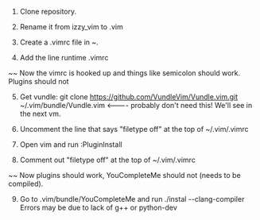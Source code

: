 1) Clone repository.

2) Rename it from izzy_vim to .vim

3) Create a .vimrc file in ~. 

4) Add the line runtime .vimrc

~~ Now the vimrc is hooked up and things like semicolon should work. Plugins should not

5) Get vundle: git clone https://github.com/VundleVim/Vundle.vim.git ~/.vim/bundle/Vundle.vim <---- probably don't need this! We'll see in the next vm.

6) Uncomment the line that says "filetype off" at the top of ~/.vim/.vimrc

7) Open vim and run :PluginInstall

8) Comment out "filetype off" at the top of ~/.vim/.vimrc

~~ Now plugins should work, YouCompleteMe should not (needs to be compiled).

9) Go to .vim/bundle/YouCompleteMe and run ./instal --clang-compiler
   Errors may be due to lack of g++ or python-dev